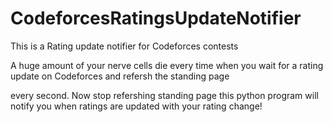 # CodeforcesRatingsUpdateNotifier
This is a Rating update notifier for Codeforces contests

A huge amount of your nerve cells die every time when you wait for a rating update on Codeforces and refersh the standing page 

every second. Now stop refershing standing page this python program will notify you when ratings are updated with your rating change!
